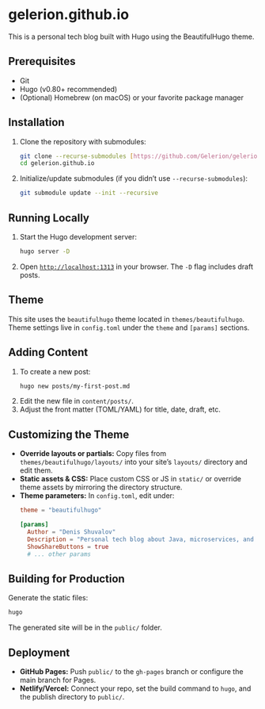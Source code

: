 # gelerion.github.io

This is a personal tech blog built with Hugo using the BeautifulHugo theme.

## Prerequisites

* Git
* Hugo (v0.80+ recommended)
* (Optional) Homebrew (on macOS) or your favorite package manager

## Installation

1.  Clone the repository with submodules:
    ```bash
    git clone --recurse-submodules [https://github.com/Gelerion/gelerion.github.io.git](https://github.com/Gelerion/gelerion.github.io.git)
    cd gelerion.github.io
    ```
2.  Initialize/update submodules (if you didn’t use `--recurse-submodules`):
    ```bash
    git submodule update --init --recursive
    ```

## Running Locally

1.  Start the Hugo development server:
    ```bash
    hugo server -D
    ```
2.  Open [`http://localhost:1313`](http://localhost:1313) in your browser. The `-D` flag includes draft posts.

## Theme

This site uses the `beautifulhugo` theme located in `themes/beautifulhugo`. Theme settings live in `config.toml` under the `theme` and `[params]` sections.

## Adding Content

1.  To create a new post:
    ```bash
    hugo new posts/my-first-post.md
    ```
2.  Edit the new file in `content/posts/`.
3.  Adjust the front matter (TOML/YAML) for title, date, draft, etc.

## Customizing the Theme

* **Override layouts or partials:** Copy files from `themes/beautifulhugo/layouts/` into your site’s `layouts/` directory and edit them.
* **Static assets & CSS:** Place custom CSS or JS in `static/` or override theme assets by mirroring the directory structure.
* **Theme parameters:** In `config.toml`, edit under:
    ```toml
    theme = "beautifulhugo"

    [params]
      Author = "Denis Shuvalov"
      Description = "Personal tech blog about Java, microservices, and more"
      ShowShareButtons = true
      # ... other params
    ```

## Building for Production

Generate the static files:

```bash
hugo
```
  
The generated site will be in the `public/` folder.

## Deployment
* **GitHub Pages:** Push `public/` to the `gh-pages` branch or configure the main branch for Pages.
* **Netlify/Vercel:** Connect your repo, set the build command to `hugo`, and the publish directory to `public/`.
  
